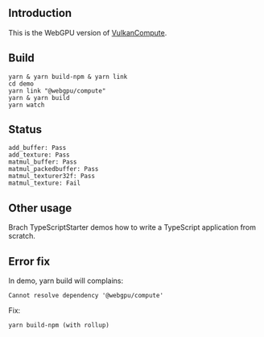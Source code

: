 ## Introduction
This is the WebGPU version of [VulkanCompute](https://github.com/math3d/VulkanCompute).
## Build
```
yarn & yarn build-npm & yarn link
cd demo
yarn link "@webgpu/compute"
yarn & yarn build
yarn watch
```

## Status
```
add_buffer: Pass
add_texture: Pass
matmul_buffer: Pass
matmul_packedbuffer: Pass
matmul_texturer32f: Pass
matmul_texture: Fail
```


## Other usage
Brach TypeScriptStarter demos how to write a TypeScript application from scratch.

## Error fix

In demo, yarn build will complains:
```
Cannot resolve dependency '@webgpu/compute'
```
Fix:
```
yarn build-npm (with rollup)
```
